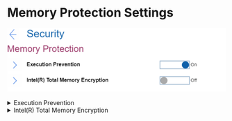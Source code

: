 # Memory Protection Settings #
![](./img/memoryprotection.png)

<details><summary>Execution Prevention</summary>
One of 2 possible states:

1.	On – if your OS supports Data Execution Prevention, this setting can prevent virus\worm attacks that create memory buffer overflows by running code where only data is allowed.
2.	**Off** – normal state. Default.

**Note**. Reset to ‘Off’ if your required applications cannot run.

| WMI Setting name | Values |
|:---|:---|
| DataExecutionPrevention |  |
</details>


<details><summary>Intel(R) Total Memory Encryption</summary>
One of 2 possible states for Total Memory Encryption (TME) to protect DRAM data from physical attacks:

1.	On – TME if on. When enabled, it will have the following impacts:
    * System memory tools, such as memtest86 and Lenovo Diagnostic-Memory test, will not work correctly
    * System performance will degrade by estimated 3-5%.
2.	**Off** – TME is off. Default.

| WMI Setting name | Values |
|:---|:---|
| TotalMemoryEncryption |  |
</details>